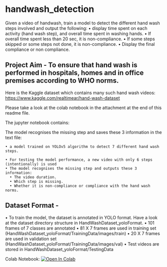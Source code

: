 # handwash_detection
Given a video of handwash, train a model to detect the different hand wash steps involved and output the following:
  • display time spent on each activity (hand wash step), and overall time spent in washing hands. 
  • If overall time spent less than 20 sec, it is non-compliance.
  • If some steps skipped or some steps not done, it is non-compliance.
  • Display the final compliance or non compliance.

Project Aim - To ensure that hand wash is performed in hospitals, homes and in office premises according to WHO norms.
-------------------------------------------------------------------------------------------------------------

Here is the Kaggle dataset which contains many such hand wash videos:
https://www.kaggle.com/realtimear/hand-wash-dataset


Please take a look at the colab notebook in the attachment at the end of this readme file.

The jupyter notebook contains:

The model recognises the missing step and saves these 3 information in the text file:

    • a model trained on YOLOv5 algorithm to detect 7 different hand wash steps.
  
    • For testing the model performance, a new video with only 6 steps (intentionally) is used
    • The model recognises the missing step and outputs these 3 information:
      • The video duration.
      • Which step is missing.
      • Whether it is non-compliance or compliance with the hand wash norms.
  
Dataset Format - 
-----------------------
• To train the model, the dataset is annotated in YOLO format. Have a look at the dataset directory structure in HandWashDataset_yoloFormat.
• 101 frames of 7 classes are annotated
• 81 X 7 frames are used in training set (HandWashDataset_yoloFormat/TrainingData/images/train)
• 20 X 7 frames are used in validation set (HandWashDataset_yoloFormat/TrainingData/images/val)
• Test videos are stored in HandWashDataset_yoloFormat/TestingData


Colab Notebook:
[![Open In Colab](https://colab.research.google.com/assets/colab-badge.svg)](https://colab.research.google.com/drive/1-LVe0ewmRyOwZN8Kr20DDEjDhK73gpLp?authuser=1)
